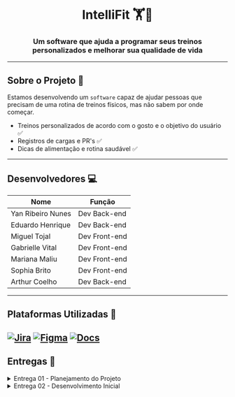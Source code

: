 <h1 align="center">
  IntelliFit 🏋️🍃
</h1>

<h3 align="center">Um software que ajuda a programar seus treinos personalizados e melhorar sua qualidade de vida</h3>

---

## Sobre o Projeto 🥇
Estamos desenvolvendo um `software` capaz de ajudar pessoas que precisam de uma rotina de treinos físicos, mas não sabem por onde começar.
- Treinos personalizados de acordo com o gosto e o objetivo do usuário ✅
- Registros de cargas e PR's ✅
- Dicas de alimentação e rotina saudável ✅

---

## Desenvolvedores 💻
<table align="center">
  <thead>
    <tr>
      <th>Nome</th>
      <th>Função</th>
    </tr>
  </thead>
  <tbody>
    <tr>
      <td>Yan Ribeiro Nunes</td>
      <td>Dev Back-end</td>
    </tr>
    <tr>
      <td>Eduardo Henrique</td>
      <td>Dev Back-end</td>
    </tr>
    <tr>
      <td>Miguel Tojal</td>
      <td>Dev Front-end</td>
    </tr>
    <tr>
      <td>Gabrielle Vital</td>
      <td>Dev Front-end</td>
    </tr>
    <tr>
      <td>Mariana Maliu</td>
      <td>Dev Front-end</td>
    </tr>
    <tr>
      <td>Sophia Brito</td>
      <td>Dev Front-end</td>
    </tr>
    <tr>
      <td>Arthur Coelho</td>
      <td>Dev Back-end</td>
    </tr>
  </tbody>
</table>

---

## Plataformas Utilizadas 🧰
[![Jira](https://img.shields.io/badge/jira-%230A0FFF.svg?style=for-the-badge&logo=jira&logoColor=white)](https://fdsproject.atlassian.net/jira/software/projects/SCRUM/boards/1?atlOrigin=eyJpIjoiMDI4OTRhZmQ2ZTZjNDViZGE1ZDhlMWI3MjEzNjBmMjkiLCJwIjoiaiJ9)
[![Figma](https://img.shields.io/badge/Figma-F24E1E.svg?style=for-the-badge&logo=figma&logoColor=white)](https://www.figma.com/design/RxhFwWJUIjyM97rbeF6BbS/INTELLIFIT-Figma-Copia?node-id=0-1&t=qVEjXIkqRru6ve1K-1)
[![Docs](https://img.shields.io/badge/Docs-4285F4.svg?style=for-the-badge&logo=googledocs&logoColor=white)](https://docs.google.com/document/d/1rWpPc9J5-87vuPIHLwUFKLLXHsPweZNf7aWV6IrVm0c/edit?usp=sharing)
---

## Entregas 📌

<details>
  <summary>Entrega 01 - Planejamento do Projeto</summary>

  <p align="center" style="">
  <a href="https://youtu.be/ujLBuL6O5kk">
    <img src="https://img.shields.io/badge/screencast-BF9056?style=for-the-badge&logo=youtube&logoColor=white" height="35px"/></a>
  </p>
  
  <img width="1851" height="856" alt="image" src="https://github.com/user-attachments/assets/78c33eae-a679-480b-888b-0020fcdba5dd" />
  <img width="1847" height="864" alt="image" src="https://github.com/user-attachments/assets/7a82be47-c37e-4b66-ba21-9b08f50fe45d" />

</details>


<details>
  <summary>Entrega 02 - Desenvolvimento Inicial</summary>
  ## JIRA

  <img width="1609" height="687" alt="image" src="https://github.com/user-attachments/assets/dd0d5967-e733-46c5-bbd2-727d9ff77c2e" />
  <img width="1615" height="625" alt="image" src="https://github.com/user-attachments/assets/c7cfa981-6d9d-456b-8de6-093652149ddd" />

  <p align="center" style="">
  <a href="#">
    
  </p>
  
</details>
